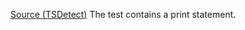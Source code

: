 [Source (TSDetect)](https://testsmells.org/pages/testsmells.html#RedundantPrint)
The test contains a print statement.